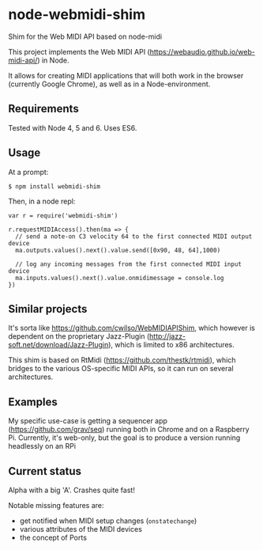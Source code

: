 # node-webmidi-shim
Shim for the Web MIDI API based on node-midi

This project implements the Web MIDI API (https://webaudio.github.io/web-midi-api/) in Node.

It allows for creating MIDI applications that will both work in the browser (currently Google Chrome), as well as in a Node-environment. 

Requirements
---
Tested with Node 4, 5 and 6. Uses ES6.

Usage
---
At a prompt:
```
$ npm install webmidi-shim
```

Then, in a node repl:
```
var r = require('webmidi-shim')

r.requestMIDIAccess().then(ma => {
  // send a note-on C3 velocity 64 to the first connected MIDI output device
  ma.outputs.values().next().value.send([0x90, 48, 64],1000)

  // log any incoming messages from the first connected MIDI input device
  ma.inputs.values().next().value.onmidimessage = console.log
})
```

Similar projects
---
It's sorta like https://github.com/cwilso/WebMIDIAPIShim, which however is dependent on the proprietary Jazz-Plugin (http://jazz-soft.net/download/Jazz-Plugin), which is limited to x86 architectures.

This shim is based on RtMidi (https://github.com/thestk/rtmidi), which bridges to the various OS-specific MIDI APIs, so it can run on several architectures. 

Examples
---
My specific use-case is getting a sequencer app (https://github.com/grav/seq) running both in Chrome and on a Raspberry Pi. Currently, it's web-only, but the goal is to produce a version running headlessly on an RPi

Current status
---
Alpha with a big 'A'. Crashes quite fast!

Notable missing features are:
- get notified when MIDI setup changes (`onstatechange`)
- various attributes of the MIDI devices
- the concept of Ports

